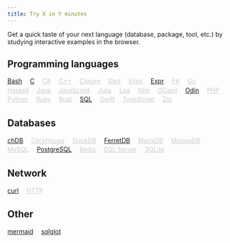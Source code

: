 ```yaml
---
title: Try X in Y minutes
---
```


<style>
.lang {
    display: inline-block;
    margin-right: 1em;
    margin-bottom: 0.25em;
}
a.disabled {
    pointer-events: none;
    color: #ccc;
    border-bottom-color: rgba(0, 0, 0, 0.14);
}
</style>

Get a quick taste of your next language (database, package, tool, etc.) by studying interactive examples in the browser.

## Programming languages

<a class="lang" href="/try/bash/">Bash</a>
<a class="lang" href="/try/c/">C</a>
<a class="lang disabled" href="">C#</a>
<a class="lang disabled" href="">C++</a>
<a class="lang disabled" href="">Clojure</a>
<a class="lang disabled" href="">Dart</a>
<a class="lang disabled" href="">Elixir</a>
<a class="lang" href="/try/expr-lang/">Expr</a>
<a class="lang disabled" href="">F#</a>
<a class="lang disabled" href="">Go</a>
<a class="lang disabled" href="">Haskell</a>
<a class="lang disabled" href="">Java</a>
<a class="lang disabled" href="">JavaScript</a>
<a class="lang disabled" href="">Julia</a>
<a class="lang disabled" href="">Lua</a>
<a class="lang disabled" href="">Nim</a>
<a class="lang disabled" href="">OCaml</a>
<a class="lang" href="/try/odin/">Odin</a>
<a class="lang disabled" href="">PHP</a>
<a class="lang disabled" href="">Python</a>
<a class="lang disabled" href="">Ruby</a>
<a class="lang disabled" href="">Rust</a>
<a class="lang" href="/try/sql/">SQL</a>
<a class="lang disabled" href="">Swift</a>
<a class="lang disabled" href="">TypeScript</a>
<a class="lang disabled" href="">Zig</a>

## Databases

<a class="lang" href="/try/chdb/">chDB</a>
<a class="lang disabled" href="">ClickHouse</a>
<a class="lang disabled" href="">DuckDB</a>
<a class="lang" href="/try/ferretdb/">FerretDB</a>
<a class="lang disabled" href="">MariaDB</a>
<a class="lang disabled" href="">MongoDB</a>
<a class="lang disabled" href="">MySQL</a>
<a class="lang" href="/try/postgres/">PostgreSQL</a>
<a class="lang disabled" href="">Redis</a>
<a class="lang disabled" href="">SQL Server</a>
<a class="lang disabled" href="">SQLite</a>

## Network

<a class="lang" href="/try/curl/">curl</a>
<a class="lang disabled" href="">HTTP</a>

## Other

<a class="lang" href="/try/mermaid/">mermaid</a>
<a class="lang" href="/try/sqlglot/">sqlglot</a>
